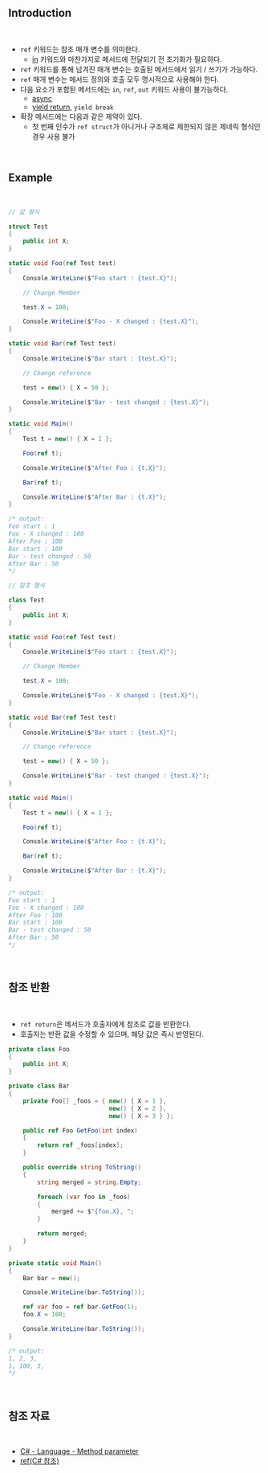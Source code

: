 ## Introduction

<br>

- `ref` 키워드는 참조 매개 변수를 의미한다.
    - [in](https://peponi-paradise.tistory.com/entry/C-Language-In-keyword-Parameter-modifier) 키워드와 마찬가지로 메서드에 전달되기 전 초기화가 필요하다.
- `ref` 키워드를 통해 넘겨진 매개 변수는 호출된 메서드에서 읽기 / 쓰기가 가능하다.
- `ref` 매개 변수는 메서드 정의와 호출 모두 명시적으로 사용해야 한다.
- 다음 요소가 포함된 메서드에는 `in`, `ref`, `out` 키워드 사용이 불가능하다.
    - [async](https://peponi-paradise.tistory.com/entry/C-Language-Async-Await)
    - [yield return](https://learn.microsoft.com/ko-kr/dotnet/csharp/language-reference/statements/yield), `yield break`
- 확장 메서드에는 다음과 같은 제약이 있다.
    - 첫 번째 인수가 `ref struct`가 아니거나 구조체로 제한되지 않은 제네릭 형식인 경우 사용 불가

<br>

## Example

<br>

```cs
// 값 형식

struct Test
{
    public int X;
}

static void Foo(ref Test test)
{
    Console.WriteLine($"Foo start : {test.X}");

    // Change Member

    test.X = 100;

    Console.WriteLine($"Foo - X changed : {test.X}");
}

static void Bar(ref Test test)
{
    Console.WriteLine($"Bar start : {test.X}");

    // Change reference

    test = new() { X = 50 };

    Console.WriteLine($"Bar - test changed : {test.X}");
}

static void Main()
{
    Test t = new() { X = 1 };

    Foo(ref t);

    Console.WriteLine($"After Foo : {t.X}");

    Bar(ref t);

    Console.WriteLine($"After Bar : {t.X}");
}

/* output:
Foo start : 1
Foo - X changed : 100
After Foo : 100
Bar start : 100
Bar - test changed : 50
After Bar : 50
*/
```

```cs
// 참조 형식

class Test
{
    public int X;
}

static void Foo(ref Test test)
{
    Console.WriteLine($"Foo start : {test.X}");

    // Change Member

    test.X = 100;

    Console.WriteLine($"Foo - X changed : {test.X}");
}

static void Bar(ref Test test)
{
    Console.WriteLine($"Bar start : {test.X}");

    // Change reference

    test = new() { X = 50 };

    Console.WriteLine($"Bar - test changed : {test.X}");
}

static void Main()
{
    Test t = new() { X = 1 };

    Foo(ref t);

    Console.WriteLine($"After Foo : {t.X}");

    Bar(ref t);

    Console.WriteLine($"After Bar : {t.X}");
}

/* output:
Foo start : 1
Foo - X changed : 100
After Foo : 100
Bar start : 100
Bar - test changed : 50
After Bar : 50
*/
```

<br>

## 참조 반환

<br>

- `ref return`은 메서드가 호출자에게 참조로 값을 반환한다.
- 호출자는 반환 값을 수정할 수 있으며, 해당 값은 즉시 반영된다.

```cs
private class Foo
{
    public int X;
}

private class Bar
{
    private Foo[] _foos = { new() { X = 1 },
                            new() { X = 2 },
                            new() { X = 3 } };

    public ref Foo GetFoo(int index)
    {
        return ref _foos[index];
    }

    public override string ToString()
    {
        string merged = string.Empty;

        foreach (var foo in _foos)
        {
            merged += $"{foo.X}, ";
        }

        return merged;
    }
}

private static void Main()
{
    Bar bar = new();

    Console.WriteLine(bar.ToString());

    ref var foo = ref bar.GetFoo(1);
    foo.X = 100;

    Console.WriteLine(bar.ToString());
}

/* output:
1, 2, 3,
1, 100, 3,
*/
```

<br>

## 참조 자료

<br>

- [C# - Language - Method parameter](https://peponi-paradise.tistory.com/entry/C-Language-Method-parameter)
- [ref(C# 참조)](https://learn.microsoft.com/ko-kr/dotnet/csharp/language-reference/keywords/ref)